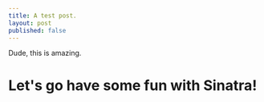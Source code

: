 ```yaml
---
title: A test post.
layout: post
published: false
---
```

Dude, this is amazing.

# Let's go have some fun with Sinatra!